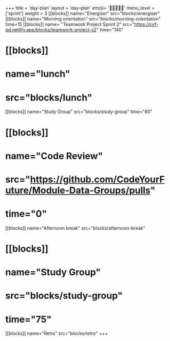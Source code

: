 +++
title = 'day-plan'
layout = 'day-plan'
emoji= '🧑🏽‍🤝‍🧑🏽'
menu_level = ['sprint']
weight = 3
[[blocks]]
name="Energiser"
src="blocks/energiser"
[[blocks]]
name="Morning orientation"
src="blocks/morning-orientation"
time=15
[[blocks]]
name= "Teamwork Project Sprint 2"
src="https://cyf-pd.netlify.app/blocks/teamwork-project-s2"
time="140"
# [[blocks]]
# name="lunch"
# src="blocks/lunch"
[[blocks]]
name="Study Group"
src="blocks/study-group"
time="60"
# [[blocks]]
# name="Code Review"
# src="https://github.com/CodeYourFuture/Module-Data-Groups/pulls"
# time="0"
[[blocks]]
name="Afternoon break"
src="blocks/afternoon-break"
# [[blocks]]
# name="Study Group"
# src="blocks/study-group"
# time="75"
[[blocks]]
name="Retro"
src="blocks/retro"
+++
